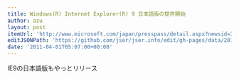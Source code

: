 ```yaml
---
title: Windows(R) Internet Explorer(R) 9 日本語版の提供開始
author: azu
layout: post
itemUrl: 'http://www.microsoft.com/japan/presspass/detail.aspx?newsid=3995'
editJSONPath: 'https://github.com/jser/jser.info/edit/gh-pages/data/2011/04/index.json'
date: '2011-04-01T05:07:00+00:00'
---
```

IE9の日本語版もやっとリリース

